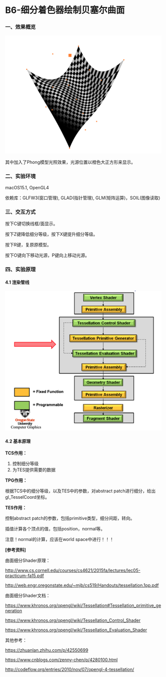 # B6-细分着色器绘制贝塞尔曲面

### 一、效果概览

![最终效果_模型简化](./Output/最终效果_贝塞尔曲面.png)

其中加入了Phong模型光照效果，光源位置以橙色大正方形来显示。

### 二、实验环境

macOS15.1, OpenGL4

依赖库：GLFW3(窗口管理), GLAD(指针管理), GLM(矩阵运算)，SOIL(图像读取)



### 三、交互方式

按下C键切换线框/面显示。

按下Z键降低细分等级，按下X键提升细分等级。

按下R键，复原原模型。

按下O键向下移动光源，P键向上移动光源。



### 四、实验原理

#### 4.1 渲染管线

![渲染管线1](./Output/渲染管线1.png)

#### 4.2 基本原理

**TCS作用：**

1. 控制细分等级
2. 为TES提供需要的数据

**TPG作用：**

根据TCS中的细分等级，以及TES中的参数，对abstract patch进行细分，给出gl_TesselCoord坐标。

**TES作用：**

控制abstract patch的参数，包括primitive类型，细分间距，转向。

插值计算各个顶点的值，包括position，normal等。

注意！normal的计算，应该在world space中进行！！！



**[参考资料]**

曲面细分Shader原理：

http://www.cs.cornell.edu/courses/cs4621/2015fa/lectures/lec05-practicum-fa15.pdf

http://web.engr.oregonstate.edu/~mjb/cs519/Handouts/tessellation.1pp.pdf

曲面细分Shader文档：

https://www.khronos.org/opengl/wiki/Tessellation#Tessellation_primitive_generation

https://www.khronos.org/opengl/wiki/Tessellation_Control_Shader

https://www.khronos.org/opengl/wiki/Tessellation_Evaluation_Shader

其他参考：

https://zhuanlan.zhihu.com/p/42550699

https://www.cnblogs.com/zenny-chen/p/4280100.html

http://codeflow.org/entries/2010/nov/07/opengl-4-tessellation/
